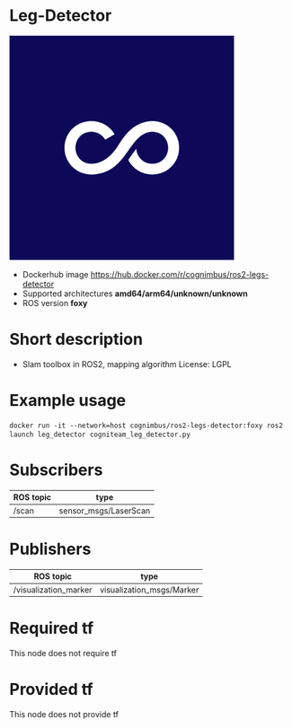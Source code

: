 # Leg-Detector

<img src="./leg-detector/Cogniteam_CMYK_Social_white_on_aubergine.jpg" alt="leg-detector" width="400"/>

* Dockerhub image https://hub.docker.com/r/cognimbus/ros2-legs-detector
* Supported architectures <b>amd64/arm64/unknown/unknown</b>
* ROS version <b>foxy
</b>

# Short description
* Slam toolbox in ROS2, mapping algorithm
License: LGPL

# Example usage
```
docker run -it --network=host cognimbus/ros2-legs-detector:foxy ros2 launch leg_detector cogniteam_leg_detector.py
```

# Subscribers
ROS topic | type
--- | ---
/scan | sensor_msgs/LaserScan


# Publishers
ROS topic | type
--- | ---
/visualization_marker | visualization_msgs/Marker


# Required tf
This node does not require tf


# Provided tf
This node does not provide tf


